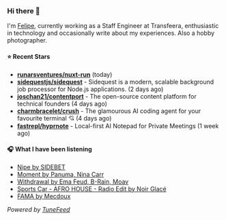 ### Hi there 👋

I'm [Felipe](https://felipevm.com), currently working as a Staff Engineer at Transfeera, enthusiastic in technology and occasionally write about my experiences. Also a hobby photographer.

#### ⭐ Recent Stars
- **[runarsventures/nuxt-run](https://github.com/runarsventures/nuxt-run)** (today)
- **[sidequestjs/sidequest](https://github.com/sidequestjs/sidequest)** - Sidequest is a modern, scalable background job processor for Node.js applications. (2 days ago)
- **[joschan21/contentport](https://github.com/joschan21/contentport)** - The open-source content platform for technical founders (4 days ago)
- **[charmbracelet/crush](https://github.com/charmbracelet/crush)** - The glamourous AI coding agent for your favourite terminal 💘 (4 days ago)
- **[fastrepl/hyprnote](https://github.com/fastrepl/hyprnote)** - Local-first AI Notepad for Private Meetings (1 week ago)

#### 🎧 What I have been listening
- [Nipe by SIDEBET](https://open.spotify.com/track/3PqeGc07lr1kZM8iEpReMO)
- [Moment by Panuma, Nina Carr](https://open.spotify.com/track/11fQ56KIXCrTjuln0h7juk)
- [Withdrawal by Ema Feud, B-Rain, Moav](https://open.spotify.com/track/7MIcZNF0498OKMoImK1SXR)
- [Sports Car - AFRO HOUSE - Radio Edit by Noir Glacé](https://open.spotify.com/track/7fOZlKujG6rqISSxfDw8Gd)
- [FAMA by Mecdoux](https://open.spotify.com/track/3Rp3l5eTRoFSA2VOXvsyV2)

_Powered by [TuneFeed](https://tunefeed.app?ref=github.com)_

